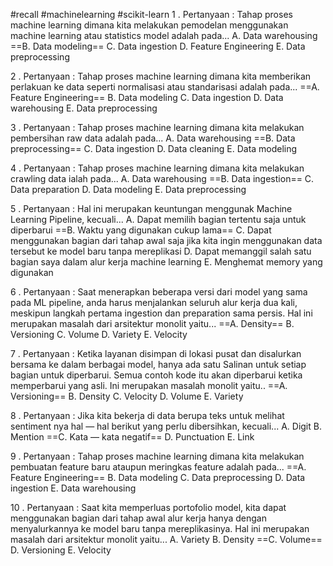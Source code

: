 #recall #machinelearning #scikit-learn
1 . Pertanyaan :
Tahap proses machine learning dimana kita melakukan pemodelan menggunakan machine learning atau statistics model adalah pada...
A. Data warehousing
==B. Data modeling==
C. Data ingestion
D. Feature Engineering
E. Data preprocessing

2 . Pertanyaan :
Tahap proses machine learning dimana kita memberikan perlakuan ke data seperti normalisasi atau standarisasi adalah pada...
==A. Feature Engineering==
B. Data modeling
C. Data ingestion
D. Data warehousing
E. Data preprocessing

3 . Pertanyaan :
Tahap proses machine learning dimana kita melakukan pembersihan raw data adalah pada...
A. Data warehousing
==B. Data preprocessing==
C. Data ingestion
D. Data cleaning
E. Data modeling

4 . Pertanyaan :
Tahap proses machine learning dimana kita melakukan crawling data ialah pada...
A. Data warehousing
==B. Data ingestion==
C. Data preparation
D. Data modeling
E. Data preprocessing

5 . Pertanyaan :
Hal ini merupakan keuntungan menggunak Machine Learning Pipeline, kecuali...
A. Dapat memilih bagian tertentu saja untuk diperbarui
==B. Waktu yang digunakan cukup lama==
C. Dapat menggunakan bagian dari tahap awal saja jika kita ingin menggunakan data tersebut ke model baru tanpa mereplikasi
D. Dapat memanggil salah satu bagian saya dalam alur kerja machine learning
E. Menghemat memory yang digunakan

6 . Pertanyaan :
Saat menerapkan beberapa versi dari model yang sama pada ML pipeline, anda harus menjalankan seluruh alur kerja dua kali, meskipun langkah
pertama ingestion dan preparation sama persis. Hal ini merupakan masalah dari arsitektur monolit yaitu...
==A. Density==
B. Versioning
C. Volume
D. Variety
E. Velocity

7 . Pertanyaan :
Ketika layanan disimpan di lokasi pusat dan disalurkan bersama ke dalam berbagai model, hanya ada satu Salinan untuk setiap bagian untuk
diperbarui. Semua contoh kode itu akan diperbarui ketika memperbarui yang asli. Ini merupakan masalah monolit yaitu..
==A. Versioning==
B. Density
C. Velocity
D. Volume
E. Variety

8 . Pertanyaan :
Jika kita bekerja di data berupa teks untuk melihat sentiment nya hal — hal berikut yang perlu dibersihkan, kecuali...
A. Digit
B. Mention
==C. Kata — kata negatif==
D. Punctuation
E. Link

9 . Pertanyaan :
Tahap proses machine learning dimana kita melakukan pembuatan feature baru ataupun meringkas feature adalah pada...
==A. Feature Engineering==
B. Data modeling
C. Data preprocessing
D. Data ingestion
E. Data warehousing

10 . Pertanyaan :
Saat kita memperluas portofolio model, kita dapat menggunakan bagian dari tahap awal alur kerja hanya dengan menyalurkannya ke model
baru tanpa mereplikasinya. Hal ini merupakan masalah dari arsitektur monolit yaitu...
A. Variety
B. Density
==C. Volume==
D. Versioning
E. Velocity